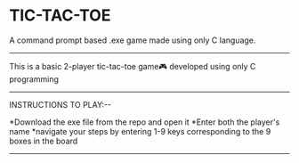# TIC-TAC-TOE
A command prompt based .exe game made using only C language.

--------------------------------------------------------------------------

This is a basic 2-player tic-tac-toe game🎮 developed using only C programming 

--------------------------------------------------------------------------

INSTRUCTIONS TO PLAY:--

*Download the exe file from the repo and open it
*Enter both the player's name
*navigate your steps by entering 1-9 keys corresponding to the 9 boxes in the board

--------------------------------------------------------------------------
